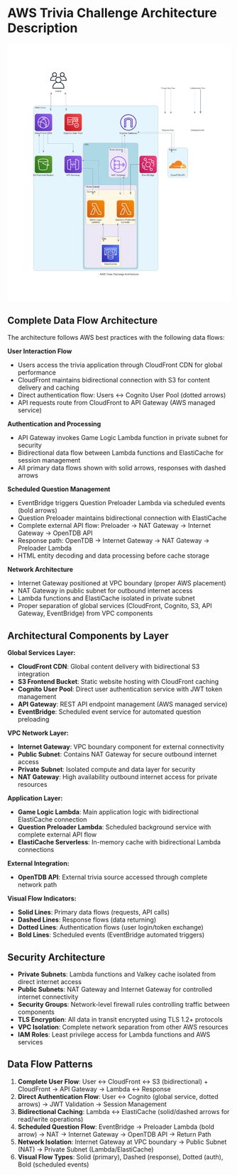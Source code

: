 # AWS Trivia Challenge Architecture Description

![AWS Trivia Challenge Architecture](aws_trivia_challenge_architecture.png)

## Complete Data Flow Architecture

The architecture follows AWS best practices with the following data flows:

**User Interaction Flow**
- Users access the trivia application through CloudFront CDN for global performance
- CloudFront maintains bidirectional connection with S3 for content delivery and caching
- Direct authentication flow: Users ↔ Cognito User Pool (dotted arrows)
- API requests route from CloudFront to API Gateway (AWS managed service)

**Authentication and Processing**
- API Gateway invokes Game Logic Lambda function in private subnet for security
- Bidirectional data flow between Lambda functions and ElastiCache for session management
- All primary data flows shown with solid arrows, responses with dashed arrows

**Scheduled Question Management**
- EventBridge triggers Question Preloader Lambda via scheduled events (bold arrows)
- Question Preloader maintains bidirectional connection with ElastiCache
- Complete external API flow: Preloader → NAT Gateway → Internet Gateway → OpenTDB API
- Response path: OpenTDB → Internet Gateway → NAT Gateway → Preloader Lambda
- HTML entity decoding and data processing before cache storage

**Network Architecture**
- Internet Gateway positioned at VPC boundary (proper AWS placement)
- NAT Gateway in public subnet for outbound internet access
- Lambda functions and ElastiCache isolated in private subnet
- Proper separation of global services (CloudFront, Cognito, S3, API Gateway, EventBridge) from VPC components

## Architectural Components by Layer

**Global Services Layer:**
- **CloudFront CDN**: Global content delivery with bidirectional S3 integration
- **S3 Frontend Bucket**: Static website hosting with CloudFront caching
- **Cognito User Pool**: Direct user authentication service with JWT token management
- **API Gateway**: REST API endpoint management (AWS managed service)
- **EventBridge**: Scheduled event service for automated question preloading

**VPC Network Layer:**
- **Internet Gateway**: VPC boundary component for external connectivity
- **Public Subnet**: Contains NAT Gateway for secure outbound internet access
- **Private Subnet**: Isolated compute and data layer for security
- **NAT Gateway**: High availability outbound internet access for private resources

**Application Layer:**
- **Game Logic Lambda**: Main application logic with bidirectional ElastiCache connection
- **Question Preloader Lambda**: Scheduled background service with complete external API flow
- **ElastiCache Serverless**: In-memory cache with bidirectional Lambda connections

**External Integration:**
- **OpenTDB API**: External trivia source accessed through complete network path

**Visual Flow Indicators:**
- **Solid Lines**: Primary data flows (requests, API calls)
- **Dashed Lines**: Response flows (data returning)
- **Dotted Lines**: Authentication flows (user login/token exchange)
- **Bold Lines**: Scheduled events (EventBridge automated triggers)

## Security Architecture

- **Private Subnets**: Lambda functions and Valkey cache isolated from direct internet access
- **Public Subnets**: NAT Gateway and Internet Gateway for controlled internet connectivity
- **Security Groups**: Network-level firewall rules controlling traffic between components
- **TLS Encryption**: All data in transit encrypted using TLS 1.2+ protocols
- **VPC Isolation**: Complete network separation from other AWS resources
- **IAM Roles**: Least privilege access for Lambda functions and AWS services

## Data Flow Patterns

1. **Complete User Flow**: User ↔ CloudFront ↔ S3 (bidirectional) + CloudFront → API Gateway → Lambda ↔ Response
2. **Direct Authentication Flow**: User ↔ Cognito (global service, dotted arrows) → JWT Validation → Session Management
3. **Bidirectional Caching**: Lambda ↔ ElastiCache (solid/dashed arrows for read/write operations)
4. **Scheduled Question Flow**: EventBridge → Preloader Lambda (bold arrow) → NAT → Internet Gateway → OpenTDB API → Return Path
5. **Network Isolation**: Internet Gateway at VPC boundary → Public Subnet (NAT) → Private Subnet (Lambda/ElastiCache)
6. **Visual Flow Types**: Solid (primary), Dashed (response), Dotted (auth), Bold (scheduled events)